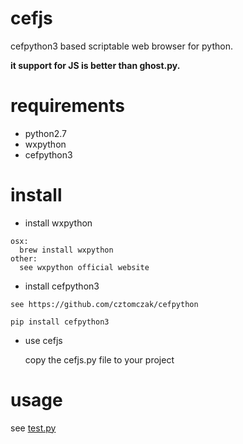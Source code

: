 # cefjs
cefpython3 based scriptable web browser for python.

**it support for JS is better than ghost.py.**

# requirements

- python2.7
- wxpython
- cefpython3

# install

- install wxpython
```
osx:
  brew install wxpython
other:
  see wxpython official website
```    

- install cefpython3
```
see https://github.com/cztomczak/cefpython
```
`pip install cefpython3`

- use cefjs

  copy the cefjs.py file to your project

# usage

see [test.py](https://github.com/gf0842wf/cefjs/blob/master/test.py)
